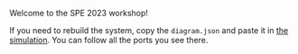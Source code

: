 Welcome to the SPE 2023 workshop!

If you need to rebuild the system, copy the `diagram.json` and paste it in [the simulation](https://wokwi.com/projects/new/pi-pico). You can follow all the ports you see there.
